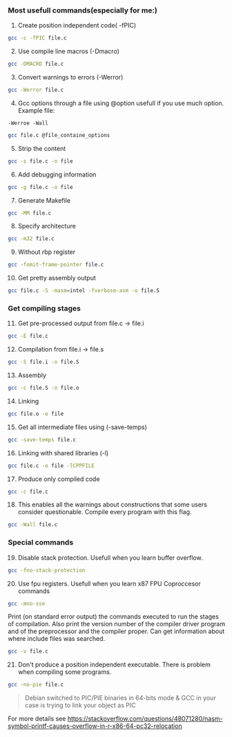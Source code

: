 ### Most usefull commands(especially for me:)

1) Create position independent code( -fPIC)
```bash
gcc -c -fPIC file.c
```
2) Use compile line macros (-Dmacro)
```bash
gcc -DMACRO file.c
```
3) Convert warnings to errors (-Werror)
```bash
gcc -Werror file.c
```
4) Gcc options through a file using @option
usefull if you use much option. Example file:
```
-Werroe -Wall
```

```bash
gcc file.c @file_containe_options
```
5) Strip the content
```bash
gcc -s file.c -o file
```
6) Add debugging information
```bash
gcc -g file.c -o file
```
7) Generate Makefile
```bash
gcc -MM file.c
```

8) Specify architecture
```bash
gcc -m32 file.c
```
9) Without rbp register
```bash
gcc -fomit-frame-pointer file.c
```

10) Get pretty assembly output
```bash
gcc file.c -S -masm=intel -fverbose-asm -o file.S
```
### Get compiling stages
11) Get pre-processed output
from file.c -> file.i
```bash
gcc -E file.c
```
12) Compilation
from file.i -> file.s
```bash
gcc -S file.i -o file.S
```
13) Assembly
```bash 
gcc -c file.S -o file.o
```
14) Linking
```bash
gcc file.o -o file
```
15) Get all intermediate files using (-save-temps)
```bash
gcc -save-temps file.c
```
16) Linking with shared libraries (-l)
```bash
gcc file.c -o file -lCPPFILE
```
17) Produce only compiled code
```bash
gcc -c file.c
```
18) This enables all the warnings about constructions that some users consider questionable.
Compile every program with this flag.
```bash
gcc -Wall file.c
```

### Special commands
19) Disable stack protection. Usefull when you learn buffer overflow.
```bash
gcc -fno-stack-protection
```
20) Use fpu registers. Usefull when you learn x87 FPU Coproccesor commands
```bash
gcc -mno-sse
```


Print (on standard error output) the commands executed to run the stages of compilation.  Also print the
version number of the compiler driver program and of the preprocessor and the compiler proper.
Can get information about where include files was searched.
    
```bash
gcc -v file.c
```

21) Don't produce a position independent executable. There is problem when compiling some programs.

```bash
gcc -no-pie file.c
```

> Debian switched to PIC/PIE binaries in 64-bits mode & GCC in your case is trying to link your object as PIC

For more details see https://stackoverflow.com/questions/48071280/nasm-symbol-printf-causes-overflow-in-r-x86-64-pc32-relocation

